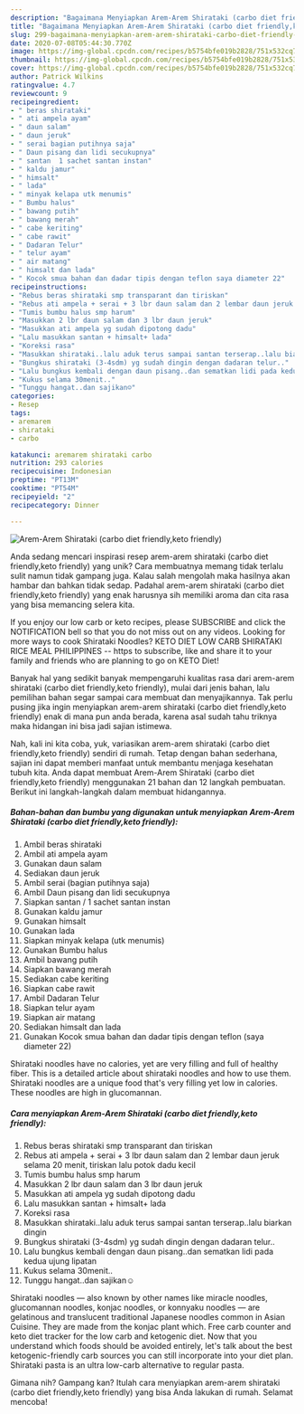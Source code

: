 ```yaml
---
description: "Bagaimana Menyiapkan Arem-Arem Shirataki (carbo diet friendly,keto friendly), Enak Banget"
title: "Bagaimana Menyiapkan Arem-Arem Shirataki (carbo diet friendly,keto friendly), Enak Banget"
slug: 299-bagaimana-menyiapkan-arem-arem-shirataki-carbo-diet-friendly-keto-friendly-enak-banget
date: 2020-07-08T05:44:30.770Z
image: https://img-global.cpcdn.com/recipes/b5754bfe019b2828/751x532cq70/arem-arem-shirataki-carbo-diet-friendlyketo-friendly-foto-resep-utama.jpg
thumbnail: https://img-global.cpcdn.com/recipes/b5754bfe019b2828/751x532cq70/arem-arem-shirataki-carbo-diet-friendlyketo-friendly-foto-resep-utama.jpg
cover: https://img-global.cpcdn.com/recipes/b5754bfe019b2828/751x532cq70/arem-arem-shirataki-carbo-diet-friendlyketo-friendly-foto-resep-utama.jpg
author: Patrick Wilkins
ratingvalue: 4.7
reviewcount: 9
recipeingredient:
- " beras shirataki"
- " ati ampela ayam"
- " daun salam"
- " daun jeruk"
- " serai bagian putihnya saja"
- " Daun pisang dan lidi secukupnya"
- " santan  1 sachet santan instan"
- " kaldu jamur"
- " himsalt"
- " lada"
- " minyak kelapa utk menumis"
- " Bumbu halus"
- " bawang putih"
- " bawang merah"
- " cabe keriting"
- " cabe rawit"
- " Dadaran Telur"
- " telur ayam"
- " air matang"
- " himsalt dan lada"
- " Kocok smua bahan dan dadar tipis dengan teflon saya diameter 22"
recipeinstructions:
- "Rebus beras shirataki smp transparant dan tiriskan"
- "Rebus ati ampela + serai + 3 lbr daun salam dan 2 lembar daun jeruk selama 20 menit, tiriskan lalu potok dadu kecil"
- "Tumis bumbu halus smp harum"
- "Masukkan 2 lbr daun salam dan 3 lbr daun jeruk"
- "Masukkan ati ampela yg sudah dipotong dadu"
- "Lalu masukkan santan + himsalt+ lada"
- "Koreksi rasa"
- "Masukkan shirataki..lalu aduk terus sampai santan terserap..lalu biarkan dingin"
- "Bungkus shirataki (3-4sdm) yg sudah dingin dengan dadaran telur.."
- "Lalu bungkus kembali dengan daun pisang..dan sematkan lidi pada kedua ujung lipatan"
- "Kukus selama 30menit.."
- "Tunggu hangat..dan sajikan☺️"
categories:
- Resep
tags:
- aremarem
- shirataki
- carbo

katakunci: aremarem shirataki carbo 
nutrition: 293 calories
recipecuisine: Indonesian
preptime: "PT13M"
cooktime: "PT54M"
recipeyield: "2"
recipecategory: Dinner

---
```



![Arem-Arem Shirataki (carbo diet friendly,keto friendly)](https://img-global.cpcdn.com/recipes/b5754bfe019b2828/751x532cq70/arem-arem-shirataki-carbo-diet-friendlyketo-friendly-foto-resep-utama.jpg)

Anda sedang mencari inspirasi resep arem-arem shirataki (carbo diet friendly,keto friendly) yang unik? Cara membuatnya memang tidak terlalu sulit namun tidak gampang juga. Kalau salah mengolah maka hasilnya akan hambar dan bahkan tidak sedap. Padahal arem-arem shirataki (carbo diet friendly,keto friendly) yang enak harusnya sih memiliki aroma dan cita rasa yang bisa memancing selera kita.

If you enjoy our low carb or keto recipes, please SUBSCRIBE and click the NOTIFICATION bell so that you do not miss out on any videos. Looking for more ways to cook Shirataki Noodles? KETO DIET LOW CARB SHIRATAKI RICE MEAL PHILIPPINES -- https to subscribe, like and share it to your family and friends who are planning to go on KETO Diet!

Banyak hal yang sedikit banyak mempengaruhi kualitas rasa dari arem-arem shirataki (carbo diet friendly,keto friendly), mulai dari jenis bahan, lalu pemilihan bahan segar sampai cara membuat dan menyajikannya. Tak perlu pusing jika ingin menyiapkan arem-arem shirataki (carbo diet friendly,keto friendly) enak di mana pun anda berada, karena asal sudah tahu triknya maka hidangan ini bisa jadi sajian istimewa.


Nah, kali ini kita coba, yuk, variasikan arem-arem shirataki (carbo diet friendly,keto friendly) sendiri di rumah. Tetap dengan bahan sederhana, sajian ini dapat memberi manfaat untuk membantu menjaga kesehatan tubuh kita. Anda dapat membuat Arem-Arem Shirataki (carbo diet friendly,keto friendly) menggunakan 21 bahan dan 12 langkah pembuatan. Berikut ini langkah-langkah dalam membuat hidangannya.

<!--inarticleads1-->

##### Bahan-bahan dan bumbu yang digunakan untuk menyiapkan Arem-Arem Shirataki (carbo diet friendly,keto friendly):

1. Ambil  beras shirataki
1. Ambil  ati ampela ayam
1. Gunakan  daun salam
1. Sediakan  daun jeruk
1. Ambil  serai (bagian putihnya saja)
1. Ambil  Daun pisang dan lidi secukupnya
1. Siapkan  santan / 1 sachet santan instan
1. Gunakan  kaldu jamur
1. Gunakan  himsalt
1. Gunakan  lada
1. Siapkan  minyak kelapa (utk menumis)
1. Gunakan  Bumbu halus
1. Ambil  bawang putih
1. Siapkan  bawang merah
1. Sediakan  cabe keriting
1. Siapkan  cabe rawit
1. Ambil  Dadaran Telur
1. Siapkan  telur ayam
1. Siapkan  air matang
1. Sediakan  himsalt dan lada
1. Gunakan  Kocok smua bahan dan dadar tipis dengan teflon (saya diameter 22)


Shirataki noodles have no calories, yet are very filling and full of healthy fiber. This is a detailed article about shirataki noodles and how to use them. Shirataki noodles are a unique food that&#39;s very filling yet low in calories. These noodles are high in glucomannan. 

<!--inarticleads2-->

##### Cara menyiapkan Arem-Arem Shirataki (carbo diet friendly,keto friendly):

1. Rebus beras shirataki smp transparant dan tiriskan
1. Rebus ati ampela + serai + 3 lbr daun salam dan 2 lembar daun jeruk selama 20 menit, tiriskan lalu potok dadu kecil
1. Tumis bumbu halus smp harum
1. Masukkan 2 lbr daun salam dan 3 lbr daun jeruk
1. Masukkan ati ampela yg sudah dipotong dadu
1. Lalu masukkan santan + himsalt+ lada
1. Koreksi rasa
1. Masukkan shirataki..lalu aduk terus sampai santan terserap..lalu biarkan dingin
1. Bungkus shirataki (3-4sdm) yg sudah dingin dengan dadaran telur..
1. Lalu bungkus kembali dengan daun pisang..dan sematkan lidi pada kedua ujung lipatan
1. Kukus selama 30menit..
1. Tunggu hangat..dan sajikan☺️


Shirataki noodles — also known by other names like miracle noodles, glucomannan noodles, konjac noodles, or konnyaku noodles — are gelatinous and translucent traditional Japanese noodles common in Asian Cuisine. They are made from the konjac plant which. Free carb counter and keto diet tracker for the low carb and ketogenic diet. Now that you understand which foods should be avoided entirely, let&#39;s talk about the best ketogenic-friendly carb sources you can still incorporate into your diet plan. Shirataki pasta is an ultra low-carb alternative to regular pasta. 

Gimana nih? Gampang kan? Itulah cara menyiapkan arem-arem shirataki (carbo diet friendly,keto friendly) yang bisa Anda lakukan di rumah. Selamat mencoba!
